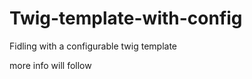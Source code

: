 Twig-template-with-config
=========================

Fidling with a configurable twig template


more info will follow
